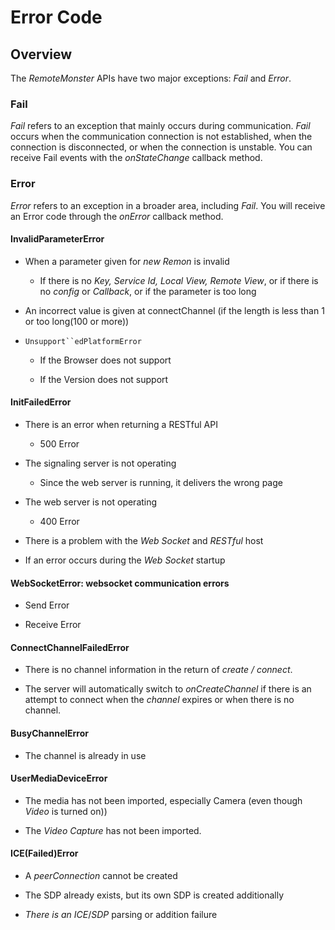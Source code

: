 Error Code
==========

Overview
--------

The *RemoteMonster* APIs have two major exceptions: *Fail* and *Error*.

### Fail

*Fail* refers to an exception that mainly occurs during communication.
*Fail* occurs when the communication connection is not established, when
the connection is disconnected, or when the connection is unstable. You
can receive Fail events with the *onStateChange* callback method.

### Error

*Error* refers to an exception in a broader area, including *Fail*. You
will receive an Error code through the *onError* callback method.

#### InvalidParameterError

-   When a parameter given for *new Remon* is invalid

    -   If there is no *Key, Service Id, Local View, Remote View*, or if
        there is no *config* or *Callback*, or if the parameter is too
        long

-   An incorrect value is given at connectChannel (if the length is less
    than 1 or too long(100 or more))

-   `Unsupport``edPlatformError`

    -   If the Browser does not support

    -   If the Version does not support

#### InitFailedError

-   There is an error when returning a RESTful API

    -   500 Error

-   The signaling server is not operating

    -   Since the web server is running, it delivers the wrong page

-   The web server is not operating

    -   400 Error

-   There is a problem with the *Web Socket* and *RESTful* host

-   If an error occurs during the *Web Socket* startup

#### WebSocketError: websocket communication errors

-   Send Error

-   Receive Error

#### ConnectChannelFailedError

-   There is no channel information in the return of *create / connect*.

-   The server will automatically switch to *onCreateChannel* if there
    is an attempt to connect when the *channel* expires or when there is
    no channel.

#### BusyChannelError

-   The channel is already in use

#### UserMediaDeviceError

-   The media has not been imported, especially Camera (even though
    *Video* is turned on))

-   The *Video Capture* has not been imported.

#### ICE(Failed)Error

-   A *peerConnection* cannot be created

-   The SDP already exists, but its own SDP is created additionally

-   *There is an ICE*/*SDP* parsing or addition failure
